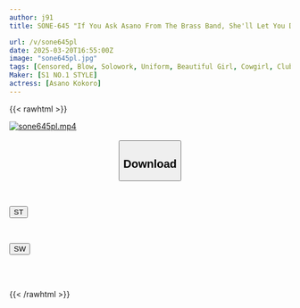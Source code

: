```yaml
---
author: j91
title: SONE-645 "If You Ask Asano From The Brass Band, She'll Let You Do It!" The Best Adolescence With A Submissive Slut In Class Kokoro Asano

url: /v/sone645pl
date: 2025-03-20T16:55:00Z
image: "sone645pl.jpg"
tags: [Censored, Blow, Solowork, Uniform, Beautiful Girl, Cowgirl, Club Activities - Manager]
Maker: [S1 NO.1 STYLE]
actress: [Asano Kokoro]
---
```



{{< rawhtml >}}

<div class="video" data-videoid="BBOWZLol08cyo88">
    <a href="javascript:;">
        <img src="/v/sone645pl/sone645pl.jpg" width="WIDTH" height="HEIGHT" alt="sone645pl.mp4" loading="lazy">
    </a>
</div>

<script type="text/javascript" src="https://j91.asia/asset/on-demand-st.js"></script>

<br>
  <link rel="stylesheet" href="https://j91.asia/asset/bs5.css">
  
  <center>
  <button class="btn btn-primary" type="button" data-bs-toggle="collapse" data-bs-target=".multi-collapse" aria-expanded="false" aria-controls="multiCollapseExample1 multiCollapseExample2"><h2>Download</h2></button></center>
</p>
<div class="row">
  <div class="col">
    <div class="collapse multi-collapse" id="multiCollapseExample1">
      <div class="card card-body">
	      	      <br>
<div class="buttons">  
<p><a href="/v/sone645pl/st.html" target="_blank"><button class="btn-hover color-3"><i class="fa fa-download"></i> ST</button></a></p></div>
    </div>
  </div>
</div>
  <div class="col">
    <div class="collapse multi-collapse" id="multiCollapseExample2">
      <div class="card card-body">
	      <br>
<div class="buttons">
<p><a href="/v/sone645pl/sw.html" target="_blank"><button class="btn-hover color-2"><i class="fa fa-download"></i> SW</button></a></p></div>
<br><br>
      </div>
    </div>
  </div>
</div>

{{< /rawhtml >}}
